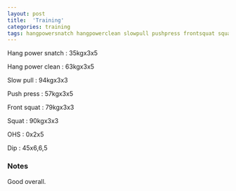 ```yaml
---
layout: post
title:  'Training'
categories: training
tags: hangpowersnatch hangpowerclean slowpull pushpress frontsquat squat ohs dip
---
```


Hang power snatch   :   35kgx3x5

Hang power clean    :   63kgx3x5

Slow pull   :   94kgx3x3

Push press  :   57kgx3x5

Front squat :   79kgx3x3

Squat       :   90kgx3x3

OHS         :   0x2x5

Dip         :   45x6,6,5

### Notes

Good overall.
